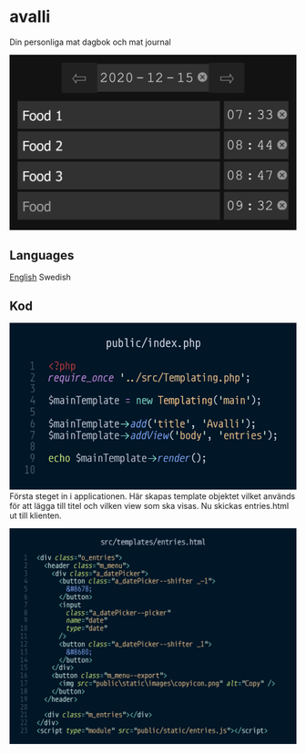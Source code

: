 # avalli
Din personliga mat dagbok och mat journal

<img style="width: 60vw;" src="../images/example.png">


## Languages
[English](../../README.md) Swedish


## Kod 

![public/index.php](../images/screenshots/public-index.php.png)
Första steget in i applicationen. Här skapas template objektet vilket används för att lägga till titel och vilken view som ska visas. Nu skickas entries.html ut till klienten.

![A part of src/templates/entries.html](../images/screenshots/src-templates-entries.html.png)





